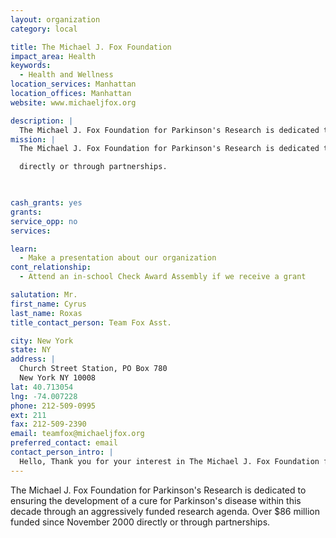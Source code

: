 ```yaml
---
layout: organization
category: local

title: The Michael J. Fox Foundation
impact_area: Health
keywords: 
  - Health and Wellness
location_services: Manhattan
location_offices: Manhattan
website: www.michaeljfox.org

description: |
  The Michael J. Fox Foundation for Parkinson's Research is dedicated to ensuring the development of a cure for Parkinson's disease within this decade through an aggressively funded research agenda. Over $86 million funded since November 2000 directly or through partnerships.
mission: |
  The Michael J. Fox Foundation for Parkinson's Research is dedicated to ensuring the development of a cure for Parkinson's disease within this decade through an aggressively funded research agenda. Nearly $70 million <research/research_funded_00_05.php> funded from 2000 to 2005

  directly or through partnerships.

  

cash_grants: yes
grants: 
service_opp: no
services: 

learn: 
  - Make a presentation about our organization
cont_relationship: 
  - Attend an in-school Check Award Assembly if we receive a grant

salutation: Mr.
first_name: Cyrus
last_name: Roxas
title_contact_person: Team Fox Asst.

city: New York
state: NY
address: |
  Church Street Station, PO Box 780  
  New York NY 10008
lat: 40.713054
lng: -74.007228
phone: 212-509-0995
ext: 211
fax: 212-509-2390
email: teamfox@michaeljfox.org
preferred_contact: email
contact_person_intro: |
  Hello, Thank you for your interest in The Michael J. Fox Foundation for Parkinson's Research. As a part of the Development team here at the Foundation, I am responsible for building relationships and raising money to fund the necessary scientific research to find a cure for Parkinson's disease.  My primary focus is working with our community fundraisers in our Team Fox and MJFF - Students Give Back programs.
---
```

The Michael J. Fox Foundation for Parkinson's Research is dedicated to ensuring the development of a cure for Parkinson's disease within this decade through an aggressively funded research agenda. Over $86 million funded since November 2000 directly or through partnerships.